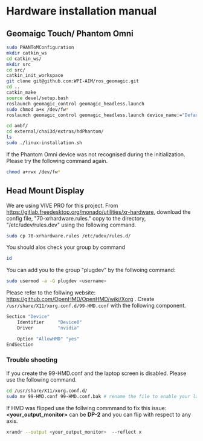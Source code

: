 # Hardware installation manual

## Geomaigc Touch/ Phantom Omni
```bash
sudo PHANToMConfiguration
mkdir catkin_ws
cd catkin_ws/
mkdir src
cd src/
catkin_init_workspace 
git clone git@github.com:WPI-AIM/ros_geomagic.git
cd ..
catkin_make
source devel/setup.bash 
roslaunch geomagic_control geomagic_headless.launch 
sudo chmod a+x /dev/fw*
roslaunch geomagic_control geomagic_headless.launch device_name:="Default PHANToM"

cd ambf/
cd external/chai3d/extras/hdPhantom/
ls
sudo ./linux-installation.sh 
```

If the Phantom Omni device was not recognised during the initialization.
Please try the following command again.

```bash
chmod a+rwx /dev/fw*
```

## Head Mount Display
We are using VIVE PRO for this project. 
From https://gitlab.freedesktop.org/monado/utilities/xr-hardware, download the config file, "70-xrhardware.rules."
copy to the directory, "/etc/udev/rules.dev" using the following command.
```bash
sudo cp 70-xrhardware.rules /etc/udev/rules.d/
```
You should alos check your group by command
```bash
id
```
You can add you to the group "plugdev" by the follwoing command:
```bash
sudo usermod -a -G plugdev <username>
```

Please refer to the follwing website: https://github.com/OpenHMD/OpenHMD/wiki/Xorg .
Create `/usr/share/X11/xorg.conf.d/99-HMD.conf` with the following component.

```bash
Section "Device"
    Identifier     "Device0"
    Driver         "nvidia"

    Option "AllowHMD" "yes"
EndSection
```


### Trouble shooting
If you create the 99-HMD.conf and the laptop screen is disabled. Please use the following command.

```bash
cd /usr/share/X11/xorg.conf.d/
sudo mv 99-HMD.conf 99-HMD.conf.bak # rename the file to enable your laptop screen
```

If HMD was flipped use the follwing commmand to fix this issue:
**<your_output_monitor>** can be **DP-2** and you can flip with respect to any axis.
```bash
xrandr --output <your_output_monitor>  --reflect x
```
